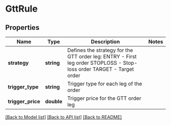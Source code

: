 # GttRule

## Properties
Name | Type | Description | Notes
------------ | ------------- | ------------- | -------------
**strategy** | **string** | Defines the strategy for the GTT order leg: ENTRY - First leg order STOPLOSS - Stop-loss order TARGET - Target order | 
**trigger_type** | **string** | Trigger type for each leg of the order | 
**trigger_price** | **double** | Trigger price for the GTT order leg | 

[[Back to Model list]](../../README.md#documentation-for-models) [[Back to API list]](../../README.md#documentation-for-api-endpoints) [[Back to README]](../../README.md)

